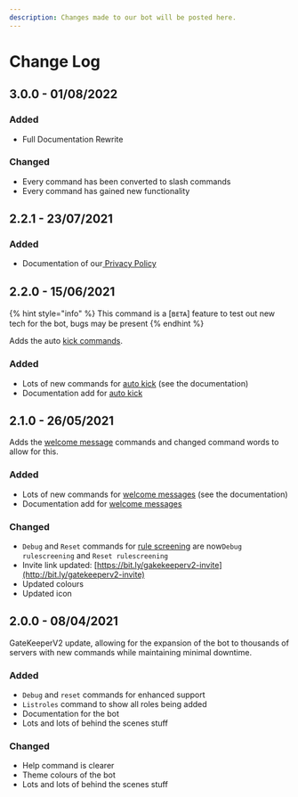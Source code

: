 ```yaml
---
description: Changes made to our bot will be posted here.
---
```


# Change Log

## 3.0.0 - 01/08/2022

### Added

* Full Documentation Rewrite

### Changed

* Every command has been converted to slash commands
* Every command has gained new functionality

## 2.2.1 - 23/07/2021

### Added

* Documentation of our[ Privacy Policy](privacy-policy.md)

## 2.2.0 - 15/06/2021

{% hint style="info" %}
This command is a \[ʙᴇᴛᴀ] feature to test out new tech for the bot, bugs may be present
{% endhint %}

Adds the auto [kick commands](../auto-kick/getting-started.md).

### Added

* Lots of new commands for [auto kick](../auto-kick/getting-started.md) (see the documentation)
* Documentation add for [auto kick](../auto-kick/getting-started.md)

## 2.1.0 - 26/05/2021

Adds the [welcome message](../welcome-message/getting-started.md) commands and changed command words to allow for this.

### Added

* Lots of new commands for [welcome messages](../welcome-message/getting-started.md) (see the documentation)
* Documentation add for [welcome messages](../welcome-message/getting-started.md)

### Changed

* `Debug` and `Reset` commands for [rule screening](../rule-screening/getting-started.md) are now`Debug rulescreening` and `Reset rulescreening`
* Invite link updated: [https://bit.ly/gakekeeperv2-invite](http://bit.ly/gatekeeperv2-invite)
* Updated colours
* Updated icon

## 2.0.0 - 08/04/2021

GateKeeperV2 update, allowing for the expansion of the bot to thousands of servers with new commands while maintaining minimal downtime.

### Added

* `Debug` and `reset` commands for enhanced support
* `Listroles` command to show all roles being added
* Documentation for the bot
* Lots and lots of behind the scenes stuff

### Changed

* Help command is clearer
* Theme colours of the bot
* Lots and lots of behind the scenes stuff

